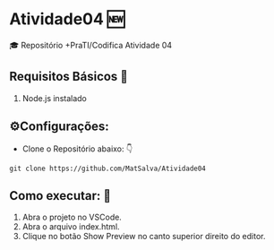 # Atividade04 🆕

🎓 Repositório +PraTI/Codifica Atividade 04

## Requisitos Básicos 📝

1. Node.js instalado

## ⚙️Configurações:

- Clone o Repositório abaixo: 👇
```
git clone https://github.com/MatSalva/Atividade04
```

## Como executar: 🤔

1. Abra o projeto no VSCode.
2. Abra o arquivo index.html.
3. Clique no botão Show Preview no canto superior direito do editor.
